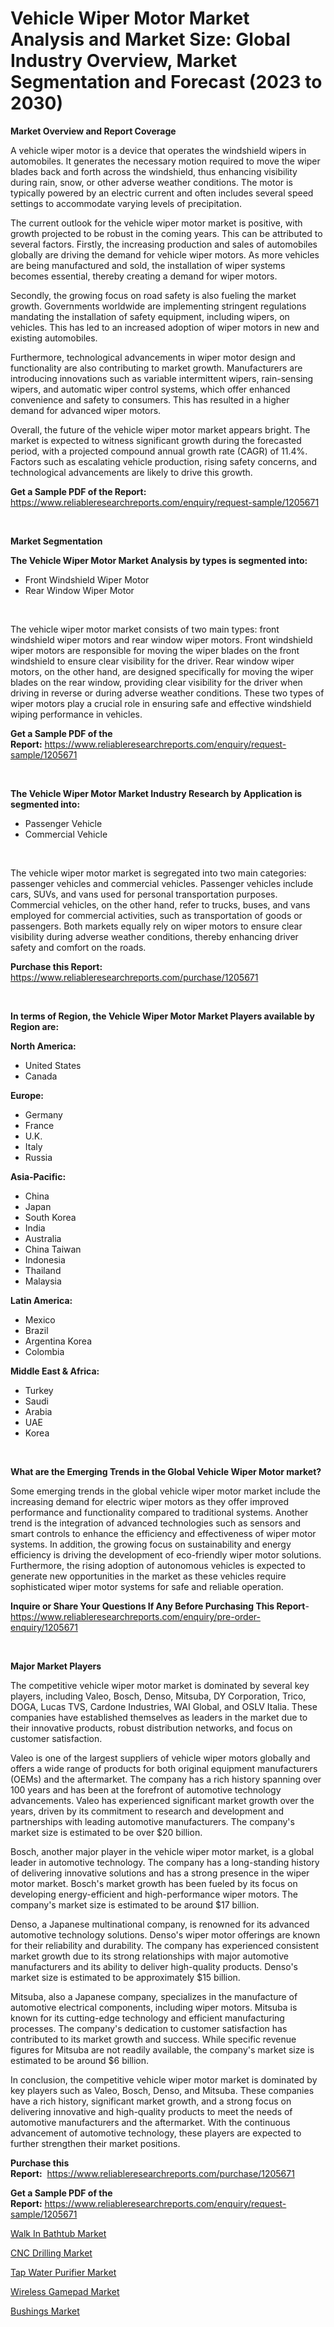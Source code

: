 <p><h1>Vehicle Wiper Motor Market Analysis and Market Size: Global Industry Overview, Market Segmentation and Forecast (2023 to 2030)</h1></p><p><strong>Market Overview and Report Coverage</strong></p>
<p><p>A vehicle wiper motor is a device that operates the windshield wipers in automobiles. It generates the necessary motion required to move the wiper blades back and forth across the windshield, thus enhancing visibility during rain, snow, or other adverse weather conditions. The motor is typically powered by an electric current and often includes several speed settings to accommodate varying levels of precipitation.</p><p>The current outlook for the vehicle wiper motor market is positive, with growth projected to be robust in the coming years. This can be attributed to several factors. Firstly, the increasing production and sales of automobiles globally are driving the demand for vehicle wiper motors. As more vehicles are being manufactured and sold, the installation of wiper systems becomes essential, thereby creating a demand for wiper motors.</p><p>Secondly, the growing focus on road safety is also fueling the market growth. Governments worldwide are implementing stringent regulations mandating the installation of safety equipment, including wipers, on vehicles. This has led to an increased adoption of wiper motors in new and existing automobiles.</p><p>Furthermore, technological advancements in wiper motor design and functionality are also contributing to market growth. Manufacturers are introducing innovations such as variable intermittent wipers, rain-sensing wipers, and automatic wiper control systems, which offer enhanced convenience and safety to consumers. This has resulted in a higher demand for advanced wiper motors.</p><p>Overall, the future of the vehicle wiper motor market appears bright. The market is expected to witness significant growth during the forecasted period, with a projected compound annual growth rate (CAGR) of 11.4%. Factors such as escalating vehicle production, rising safety concerns, and technological advancements are likely to drive this growth.</p></p>
<p><strong>Get a Sample PDF of the Report:</strong> <a href="https://www.reliableresearchreports.com/enquiry/request-sample/1205671">https://www.reliableresearchreports.com/enquiry/request-sample/1205671</a></p>
<p>&nbsp;</p>
<p><strong>Market Segmentation</strong></p>
<p><strong>The Vehicle Wiper Motor Market Analysis by types is segmented into:</strong></p>
<p><ul><li>Front Windshield Wiper Motor</li><li>Rear Window Wiper Motor</li></ul></p>
<p>&nbsp;</p>
<p><p>The vehicle wiper motor market consists of two main types: front windshield wiper motors and rear window wiper motors. Front windshield wiper motors are responsible for moving the wiper blades on the front windshield to ensure clear visibility for the driver. Rear window wiper motors, on the other hand, are designed specifically for moving the wiper blades on the rear window, providing clear visibility for the driver when driving in reverse or during adverse weather conditions. These two types of wiper motors play a crucial role in ensuring safe and effective windshield wiping performance in vehicles.</p></p>
<p><strong>Get a Sample PDF of the Report:</strong>&nbsp;<a href="https://www.reliableresearchreports.com/enquiry/request-sample/1205671">https://www.reliableresearchreports.com/enquiry/request-sample/1205671</a></p>
<p>&nbsp;</p>
<p><strong>The Vehicle Wiper Motor Market Industry Research by Application is segmented into:</strong></p>
<p><ul><li>Passenger Vehicle</li><li>Commercial Vehicle</li></ul></p>
<p>&nbsp;</p>
<p><p>The vehicle wiper motor market is segregated into two main categories: passenger vehicles and commercial vehicles. Passenger vehicles include cars, SUVs, and vans used for personal transportation purposes. Commercial vehicles, on the other hand, refer to trucks, buses, and vans employed for commercial activities, such as transportation of goods or passengers. Both markets equally rely on wiper motors to ensure clear visibility during adverse weather conditions, thereby enhancing driver safety and comfort on the roads.</p></p>
<p><strong>Purchase this Report:</strong>&nbsp; <a href="https://www.reliableresearchreports.com/purchase/1205671">https://www.reliableresearchreports.com/purchase/1205671</a></p>
<p>&nbsp;</p>
<p><strong>In terms of Region, the Vehicle Wiper Motor Market Players available by Region are:</strong></p>
<p>
    <p> <strong> North America: </strong>
        <ul>
            <li>United States</li>
            <li>Canada</li>
        </ul>
        </p> 
    <p> <strong> Europe: </strong>
        <ul>
            <li>Germany</li>
            <li>France</li>
            <li>U.K.</li>
            <li>Italy</li>
            <li>Russia</li>
        </ul>
        </p> 
    <p> <strong> Asia-Pacific: </strong>
        <ul>
            <li>China</li>
            <li>Japan</li>
            <li>South Korea</li>
            <li>India</li>
            <li>Australia</li>
            <li>China Taiwan</li>
            <li>Indonesia</li>
            <li>Thailand</li>
            <li>Malaysia</li>
        </ul>
        </p> 
    <p> <strong> Latin America: </strong>
        <ul>
            <li>Mexico</li>
            <li>Brazil</li>
            <li>Argentina Korea</li>
            <li>Colombia</li>
        </ul>
        </p> 
    <p> <strong> Middle East & Africa: </strong>
        <ul>
            <li>Turkey</li>
            <li>Saudi</li>
            <li>Arabia</li>
            <li>UAE</li>
            <li>Korea</li>
        </ul>
    </p>
    </p>
<p>&nbsp;</p>
<p><strong>What are the Emerging Trends in the Global Vehicle Wiper Motor market?</strong></p>
<p><p>Some emerging trends in the global vehicle wiper motor market include the increasing demand for electric wiper motors as they offer improved performance and functionality compared to traditional systems. Another trend is the integration of advanced technologies such as sensors and smart controls to enhance the efficiency and effectiveness of wiper motor systems. In addition, the growing focus on sustainability and energy efficiency is driving the development of eco-friendly wiper motor solutions. Furthermore, the rising adoption of autonomous vehicles is expected to generate new opportunities in the market as these vehicles require sophisticated wiper motor systems for safe and reliable operation.</p></p>
<p><strong>Inquire or Share Your Questions If Any Before Purchasing This Report</strong>- <a href="https://www.reliableresearchreports.com/enquiry/pre-order-enquiry/1205671">https://www.reliableresearchreports.com/enquiry/pre-order-enquiry/1205671</a></p>
<p>&nbsp;</p>
<p><strong>Major Market Players</strong></p>
<p><p>The competitive vehicle wiper motor market is dominated by several key players, including Valeo, Bosch, Denso, Mitsuba, DY Corporation, Trico, DOGA, Lucas TVS, Cardone Industries, WAI Global, and OSLV Italia. These companies have established themselves as leaders in the market due to their innovative products, robust distribution networks, and focus on customer satisfaction.</p><p>Valeo is one of the largest suppliers of vehicle wiper motors globally and offers a wide range of products for both original equipment manufacturers (OEMs) and the aftermarket. The company has a rich history spanning over 100 years and has been at the forefront of automotive technology advancements. Valeo has experienced significant market growth over the years, driven by its commitment to research and development and partnerships with leading automotive manufacturers. The company's market size is estimated to be over $20 billion.</p><p>Bosch, another major player in the vehicle wiper motor market, is a global leader in automotive technology. The company has a long-standing history of delivering innovative solutions and has a strong presence in the wiper motor market. Bosch's market growth has been fueled by its focus on developing energy-efficient and high-performance wiper motors. The company's market size is estimated to be around $17 billion.</p><p>Denso, a Japanese multinational company, is renowned for its advanced automotive technology solutions. Denso's wiper motor offerings are known for their reliability and durability. The company has experienced consistent market growth due to its strong relationships with major automotive manufacturers and its ability to deliver high-quality products. Denso's market size is estimated to be approximately $15 billion.</p><p>Mitsuba, also a Japanese company, specializes in the manufacture of automotive electrical components, including wiper motors. Mitsuba is known for its cutting-edge technology and efficient manufacturing processes. The company's dedication to customer satisfaction has contributed to its market growth and success. While specific revenue figures for Mitsuba are not readily available, the company's market size is estimated to be around $6 billion.</p><p>In conclusion, the competitive vehicle wiper motor market is dominated by key players such as Valeo, Bosch, Denso, and Mitsuba. These companies have a rich history, significant market growth, and a strong focus on delivering innovative and high-quality products to meet the needs of automotive manufacturers and the aftermarket. With the continuous advancement of automotive technology, these players are expected to further strengthen their market positions.</p></p>
<p><strong>Purchase this Report:</strong>&nbsp;&nbsp;<a href="https://www.reliableresearchreports.com/purchase/1205671">https://www.reliableresearchreports.com/purchase/1205671</a></p>
<p></p>
<p><strong>Get a Sample PDF of the Report:</strong>&nbsp;<a href="https://www.reliableresearchreports.com/enquiry/request-sample/1205671">https://www.reliableresearchreports.com/enquiry/request-sample/1205671</a></p>
<p><p><a href="https://medium.com/@jonatanjast6362/walk-in-bathtub-market-size-and-market-trends-complete-industry-overview-2023-to-2030-d9729d8490a9">Walk In Bathtub Market</a></p><p><a href="https://www.linkedin.com/pulse/cnc-drilling-market-size-share-amp-trends-analysis-report-zue6e/">CNC Drilling Market</a></p><p><a href="https://www.linkedin.com/pulse/tap-water-purifier-market-size-share-amp-trends-analysis-p0ice/">Tap Water Purifier Market</a></p><p><a href="https://medium.com/@fosterfahey1016/wireless-gamepad-market-competitive-analysis-market-trends-and-forecast-to-2030-ce9dc1232dcc">Wireless Gamepad Market</a></p><p><a href="https://www.linkedin.com/pulse/bushings-market-research-report-provides-thorough-industry-mzvke/">Bushings Market</a></p></p>